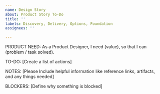 ```yaml
---
name: Design Story
about: Product Story To-Do
title: ''
labels: Discovery, Delivery, Options, Foundation
assignees: ''

---
```


PRODUCT NEED:
As a Product Designer, I need (value), so that I can (problem / task solved).

TO-DO: 
[Create a list of actions]

NOTES:
[Please Include helpful information like reference links, artifacts, and any things needed]

BLOCKERS:
[Define why something is blocked]
